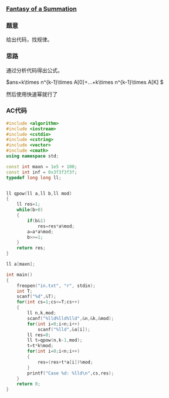 ### [Fantasy of a Summation](https://vjudge.net/problem/LightOJ-1213)

### 题意

给出代码，找规律。

### 思路

通过分析代码得出公式。

$ans=k\times n^{k-1}\times A[0]+...+k\times n^{k-1}\times A[K] $

然后使用快速幂就行了

### AC代码

```cpp
#include <algorithm>
#include <iostream>
#include <cstdio>
#include <cstring>
#include <vector>
#include <cmath>
using namespace std;

const int maxn = 1e5 + 100;
const int inf = 0x3f3f3f3f;
typedef long long ll;


ll qpow(ll a,ll b,ll mod)
{
    ll res=1;
    while(b>0)
    {
        if(b&1)
            res=res*a%mod;
        a=a*a%mod;
        b>>=1;
    }
    return res;
}

ll a[maxn];

int main()
{
    freopen("in.txt", "r", stdin);
    int T;
    scanf("%d",&T);
    for(int cs=1;cs<=T;cs++)
    {
        ll n,k,mod;
        scanf("%lld%lld%lld",&n,&k,&mod);
        for(int i=0;i<n;i++)
            scanf("%lld",&a[i]);
        ll res=0;
        ll t=qpow(n,k-1,mod);
        t=t*k%mod;
        for(int i=0;i<n;i++)
        {
            res=(res+t*a[i])%mod;
        }
        printf("Case %d: %lld\n",cs,res);
    }
    return 0;
}

```

